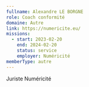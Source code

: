 ```yaml
---
fullname: Alexandre LE BORGNE
role: Coach conformité
domaine: Autre
link: https://numericite.eu/
missions:
  - start: 2023-02-20
    end: 2024-02-20
    status: service
    employer: Numéricité
memberType: autre
---
```


Juriste Numéricité
